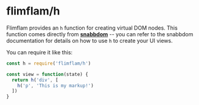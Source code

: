 
# flimflam/h

Flimflam provides an `h` function for creating virtual DOM nodes. This function comes directly from **[snabbdom](https://github.com/snabbdom/snabbdom)** -- you can refer to the snabbdom documentation for details on how to use `h` to create your UI views.

You can require it like this:

```js
const h = require('flimflam/h')

const view = function(state) {
  return h('div', [
    h('p', 'This is my markup!')
  ])
}
```
